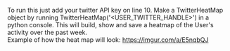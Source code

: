 To run this just add your twitter API key on line 10. Make a TwitterHeatMap object by running TwitterHeatMap('<USER_TWITTER_HANDLE>') in a python console. This will build, show and save a heatmap of the User's activity over the past week.  
Example of how the heat map will look: https://imgur.com/a/E5nqbQJ
